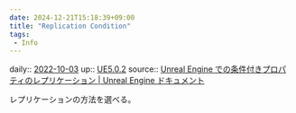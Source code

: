 ```yaml
---
date: 2024-12-21T15:18:39+09:00
title: "Replication Condition"
tags:
 - Info
---
```


daily:: [2022-10-03](Daily_Note/2022-10-03.md)
up:: [UE5.0.2](../Bar/App/UE5.0.2.md)
source:: [Unreal Engine での条件付きプロパティのレプリケーション | Unreal Engine ドキュメント](https://docs.unrealengine.com/5.0/ja/conditional-property-replication-in-unreal-engine/)

レプリケーションの方法を選べる。